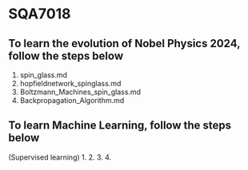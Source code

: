 # SQA7018

## To learn the evolution of Nobel Physics 2024, follow the steps below
1. spin_glass.md
2. hopfieldnetwork_spinglass.md
3. Boltzmann_Machines_spin_glass.md
4. Backpropagation_Algorithm.md

## To learn Machine Learning, follow the steps below
(Supervised learning)
1.
2.
3.
4.

